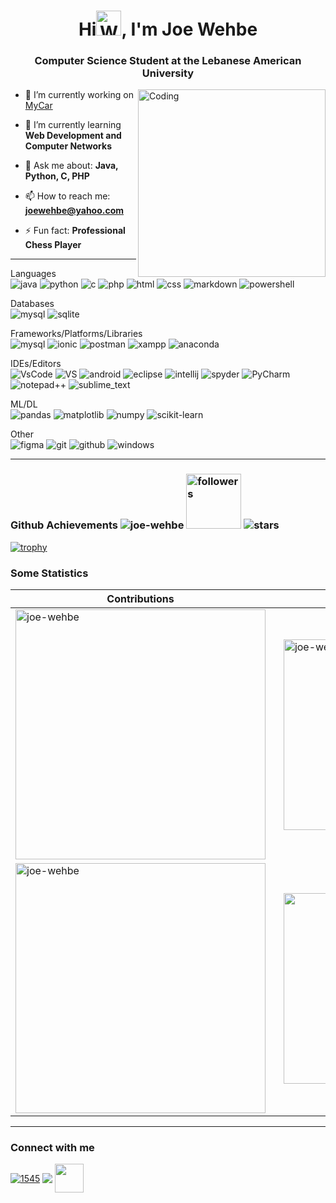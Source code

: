 <h1 align="center">Hi<img src="https://raw.githubusercontent.com/Tarikul-Islam-Anik/Animated-Fluent-Emojis/master/Emojis/Hand%20gestures/Waving%20Hand%20Medium-Light%20Skin%20Tone.png" alt="Waving Hand Medium-Light Skin Tone" width="40" height="40" />, I'm Joe Wehbe</h1> 
<h3 align="center">Computer Science Student at the Lebanese American University</h3>

<img align="right" alt="Coding" width="300" src = "https://github.com/Joe-Wehbe/Joe-Wehbe/assets/102875229/f19a8421-190e-405c-884f-6cc2f709cfcb">

- 🔭 I’m currently working on [MyCar](https://github.com/Joe-Wehbe/MyCar)

- 🌱 I’m currently learning **Web Development and Computer Networks**

- 💬 Ask me about: **Java, Python, C, PHP**

- 📫 How to reach me: **joewehbe@yahoo.com**

- ⚡ Fun fact: **Professional Chess Player** 

***

  <p align="left">
   Languages <br>
   <a target="_blank" rel="noreferrer"> <img src="https://img.shields.io/badge/java-%23ED8B00.svg?style=for-the-badge&logo=java&logoColor=white" alt="java"/> </a> 
   <a target="_blank" rel="noreferrer"> <img src="https://img.shields.io/badge/python-3670A0?style=for-the-badge&logo=python&logoColor=ffdd54" alt="python"/> </a>
   <a target="_blank" rel="noreferrer"> <img src="https://img.shields.io/badge/C-00599C?style=for-the-badge&logo=c&logoColor=white" alt="c"/> </a>
   <a target="_blank" rel="noreferrer"> <img src="https://img.shields.io/badge/PHP-777BB4?style=for-the-badge&logo=php&logoColor=white" alt="php"/> </a>
   <a target="_blank" rel="noreferrer"> <img src="https://img.shields.io/badge/html5-%23E34F26.svg?style=for-the-badge&logo=html5&logoColor=white" alt="html"/ </a>
   <a target="_blank" rel="noreferrer"> <img src="https://img.shields.io/badge/css3-%231572B6.svg?style=for-the-badge&logo=css3&logoColor=white" alt="css"/ </a>
   <a target="_blank" rel="noreferrer"> <img src="https://img.shields.io/badge/markdown-%23000000.svg?style=for-the-badge&logo=markdown&logoColor=white" alt="markdown"/ </a>
   <a target="_blank" rel="noreferrer"> <img src="https://img.shields.io/badge/PowerShell-%235391FE.svg?style=for-the-badge&logo=powershell&logoColor=white" alt="powershell"/> </a> </p>
  
  <p align="left">
  Databases <br>
  <a target="_blank" rel="noreferrer"> <img src="https://img.shields.io/badge/MySQL-005C84?style=for-the-badge&logo=mysql&logoColor=white" alt="mysql"/> </a>  
  <a target="_blank" rel="noreferrer"> <img src="https://img.shields.io/badge/SQLite-07405E?style=for-the-badge&logo=sqlite&logoColor=white" alt="sqlite"/> </a>  
 </p>
  
  <p align="left">
    Frameworks/Platforms/Libraries <br>
   <a target="_blank" rel="noreferrer"> <img src="https://img.shields.io/badge/jupyter-%23FA0F00.svg?style=for-the-badge&logo=jupyter&logoColor=white" alt="mysql"/> </a>
   <a target="_blank" rel="noreferrer"> <img src="https://img.shields.io/badge/Ionic-%233880FF.svg?style=for-the-badge&logo=Ionic&logoColor=white" alt="ionic"/></a>
   <a target="_blank" rel="noreferrer"> <img src="https://img.shields.io/badge/Postman-FF6C37?style=for-the-badge&logo=Postman&logoColor=white" alt="postman"/> </a>
   <a target="_blank" rel="noreferrer"> <img src="https://img.shields.io/badge/Xampp-F37623?style=for-the-badge&logo=xampp&logoColor=white" alt="xampp"/> </a>
   <a target="_blank" rel="noreferrer"> <img src="https://img.shields.io/badge/Anaconda-%2344A833.svg?style=for-the-badge&logo=anaconda&logoColor=white" alt="anaconda"/> </a></p>
  
  <p align="left">
    IDEs/Editors <br>
  <a target="_blank" rel="noreferrer"> <img src="https://img.shields.io/badge/VSCode-0078D4?style=for-the-badge&logo=visual%20studio%20code&logoColor=white" alt="VsCode"/> </a>
  <a target="_blank" rel="noreferrer"> <img src="https://img.shields.io/badge/Visual%20Studio-5C2D91.svg?style=for-the-badge&logo=visual-studio&logoColor=white" alt="VS"/> </a>
  <a target="_blank" rel="noreferrer"> <img src="https://img.shields.io/badge/Android_Studio-3DDC84?style=for-the-badge&logo=android-studio&logoColor=white" alt="android"/> </a>
  <a target="_blank" rel="noreferrer"> <img src="https://img.shields.io/badge/Eclipse-2C2255?style=for-the-badge&logo=eclipse&logoColor=white" alt="eclipse"/> </a>
  <a target="_blank" rel="noreferrer"> <img src="https://img.shields.io/badge/IntelliJ_IDEA-000000.svg?style=for-the-badge&logo=intellij-idea&logoColor=white" alt="intellij"/> </a>
  <a target="_blank" rel="noreferrer"> <img src="https://img.shields.io/badge/Spyder-838485?style=for-the-badge&logo=spyder%20ide&logoColor=maroon" alt="spyder"/> </a>
  <a target="_blank" rel="noreferrer"> <img src="https://img.shields.io/badge/PyCharm-000000.svg?&style=for-the-badge&logo=PyCharm&logoColor=white" alt="PyCharm"/> </a>
   <a target="_blank" rel="noreferrer"> <img src="https://img.shields.io/badge/Notepad++-90E59A.svg?style=for-the-badge&logo=notepad%2B%2B&logoColor=black" alt="notepad++"/> </a>
   <a target="_blank" rel="noreferrer"> <img src="https://img.shields.io/badge/sublime_text-%23575757.svg?style=for-the-badge&logo=sublime-text&logoColor=important" alt="sublime_text"/> </a> </p>
   
  <p align="left">
  ML/DL <br>
  <a target="_blank" rel="noreferrer"> <img src="https://img.shields.io/badge/pandas-%23150458.svg?style=for-the-badge&logo=pandas&logoColor=white" alt="pandas"/> </a> 
  <a target="_blank" rel="noreferrer"> <img src="https://img.shields.io/badge/Matplotlib-%23ffffff.svg?style=for-the-badge&logo=Matplotlib&logoColor=black" alt="matplotlib"/> </a>
  <a target="_blank" rel="noreferrer"> <img src="https://img.shields.io/badge/numpy-%23013243.svg?style=for-the-badge&logo=numpy&logoColor=white" alt="numpy"/> </a> 
  <a target="_blank" rel="noreferrer"> <img src="https://img.shields.io/badge/scikit--learn-%23F7931E.svg?style=for-the-badge&logo=scikit-learn&logoColor=white" alt="scikit-learn"/> </a> </p>

  <p align="left">
  Other <br>    
  <a target="_blank" rel="noreferrer"> <img src="https://img.shields.io/badge/Figma-F24E1E?style=for-the-badge&logo=figma&logoColor=white" alt="figma"/> </a>   
  <a target="_blank" rel="noreferrer"> <img src="https://img.shields.io/badge/GIT-E44C30?style=for-the-badge&logo=git&logoColor=white" alt="git"/> </a> 
  <a target="_blank" rel="noreferrer"> <img src="https://img.shields.io/badge/github-%23121011.svg?style=for-the-badge&logo=github&logoColor=white" alt="github"/> </a>
  <a target="_blank" rel="noreferrer"> <img src="https://img.shields.io/badge/Windows-0078D6?style=for-the-badge&logo=windows&logoColor=white" alt="windows"/> </a> </p>
   
***

### Github Achievements <img src="https://komarev.com/ghpvc/?username=joe-wehbe&label=Profile%20views&color=0e75b6&style=flat" alt="joe-wehbe"/> <img alt="followers" width="88" title="Follow me on Github" src="https://img.shields.io/github/followers/joe-wehbe?color=236ad3&style=for-the-badge&logo=github&label=Follow"/> <img src="https://img.shields.io/github/stars/joe-wehbe?label=Stars" alt="stars">
[![trophy](https://github-profile-trophy.vercel.app/?username=joe-wehbe&column=-1&theme=radical&margin-w=5&no-frame=true)](https://github.com/joe-wehbe/github-profile-trophy)

### Some Statistics
| Contributions | Languages |
| ---------- | --------- |
| <img align="center" width="400" src="https://github-readme-stats.vercel.app/api?username=joe-wehbe&show_icons=true&theme=radical&locale=en&hide_border=true" alt="joe-wehbe"/> | &nbsp;&nbsp;&nbsp;<img align="center" width="305" src="https://github-readme-stats.vercel.app/api/top-langs?username=joe-wehbe&show_icons=true&exclude_repo=Joe-Wehbe,CineLeb&locale=en&layout=compact&theme=radical&hide_border=true" alt="joe-wehbe" /> | 
| <img align="center" width="400" src="https://github-readme-streak-stats.herokuapp.com/?user=joe-wehbe&theme=radical&hide_border=true" alt="joe-wehbe"/> | &nbsp;&nbsp;&nbsp;<img align="center" width="305" src="http://github-profile-summary-cards.vercel.app/api/cards/repos-per-language?username=joe-wehbe&theme=radical&exclude_repo=Joe-Wehbe,CineLeb" /> |

***

### Connect with me
<a href="https://github.com/Joe-Wehbe" target="blank"><img align="center" src="https://skillicons.dev/icons?i=github" alt="1545" /></a>
<a href="https://www.linkedin.com/in/joe-wehbe/" target="blank"><img align="center" src="https://skillicons.dev/icons?i=linkedin" /></a>
<a href="https://leetcode.com/Joe-Wehbe/" target="_blank"><img align="center" src="https://cdn.iconscout.com/icon/free/png-256/free-leetcode-3521542-2944960.png?f=webp" width = "46"/></a>
<!--<a href="https://lichess.org/@/ANON-X71"><img align="center" src="https://images.prismic.io/lichess/5cfd2630-2a8f-4fa9-8f78-04c2d9f0e5fe_lichess-box-1024.png?auto=compress,format" width = "46"/></a>-->
